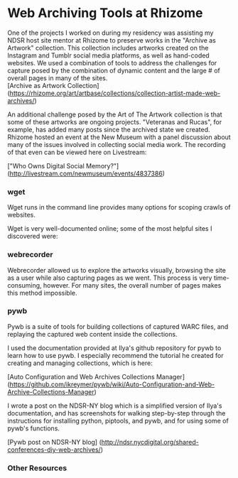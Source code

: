 # Web Archiving Tools at Rhizome

One of the projects I worked on during my residency was assisting my NDSR host site mentor at Rhizome to preserve works in the "Archive as Artwork" collection. This collection includes artworks created on the Instagram and Tumblr social media platforms, as well as hand-coded websites.  We used a combination of tools to address the challenges  for capture posed by the combination of dynamic content and the large # of overall pages in many of the sites.  
[Archive as Artwork Collection]
(https://rhizome.org/art/artbase/collections/collection-artist-made-web-archives/)

An additional challenge posed by the Art of The Artwork collection is that some of these artworks are ongoing projects. "Veteranas and Rucas", for example, has added many posts since the archived state we created.  Rhizome hosted an event at the New Museum with a panel discussion about many of the issues involved in collecting social media work. The recording of that even can be viewed here on Livestream:

["Who Owns Digital Social Memory?"] (http://livestream.com/newmuseum/events/4837386)

### wget
Wget runs in the command line provides many options for scoping crawls of websites. 

Wget is very well-documented online; some of the most helpful sites I discovered were: 

### webrecorder

Webrecorder allowed us to explore the artworks visually, browsing the site as a user while also capturing pages as we went. This process is very time-consuming, however. For many sites, the overall number of pages makes this method impossible.  


### pywb
Pywb is a suite of tools for building collections of captured WARC files, and replaying the captured web content inside the collections. 

I used the documentation provided at Ilya's github repository for pywb to learn how to use pywb. I especially recommend the tutorial he created for creating and managing collections, which is here: 

[Auto Configuration and Web Archives Collections Manager] (https://github.com/ikreymer/pywb/wiki/Auto-Configuration-and-Web-Archive-Collections-Manager)

I wrote a post on the NDSR-NY blog which is a simplified version of Ilya's documentation, and has screenshots for walking step-by-step through the instructions for installing python, piptools, and pywb, and for using some of pywb's functions. 

[Pywb post on NDSR-NY blog]
(http://ndsr.nycdigital.org/shared-conferences-diy-web-archives/)


### Other Resources

